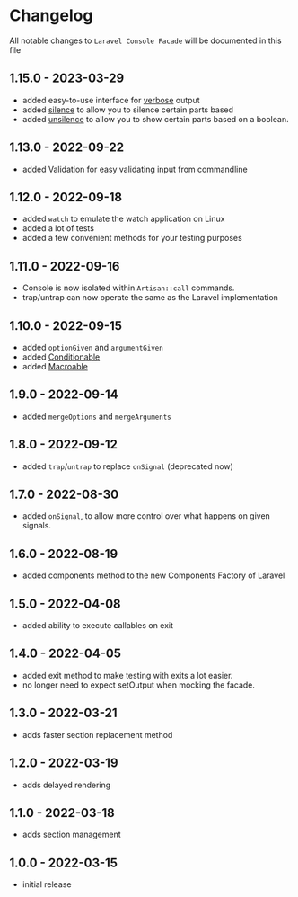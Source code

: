 # Changelog

All notable changes to `Laravel Console Facade` will be documented in this file

## 1.15.0 - 2023-03-29

- added easy-to-use interface for [verbose](README.md#verbosity) output
- added [silence](README.md#silence) to allow you to silence certain parts based
- added [unsilence](README.md#unsilence) to allow you to show certain parts based
  on a boolean.

## 1.13.0 - 2022-09-22

- added Validation for easy validating input from commandline

## 1.12.0 - 2022-09-18

- added `watch` to emulate the watch application on Linux
- added a lot of tests
- added a few convenient methods for your testing purposes

## 1.11.0 - 2022-09-16

- Console is now isolated within `Artisan::call` commands.
- trap/untrap can now operate the same as the Laravel implementation

## 1.10.0 - 2022-09-15

- added `optionGiven` and `argumentGiven`
- added [Conditionable](https://laravel.com/api/master/Illuminate/Support/Traits/Conditionable.html)
- added [Macroable](https://laravel.com/api/master/Illuminate/Support/Traits/Macroable.html)

## 1.9.0 - 2022-09-14

- added `mergeOptions` and `mergeArguments`

## 1.8.0 - 2022-09-12

- added `trap`/`untrap` to replace `onSignal` (deprecated now)

## 1.7.0 - 2022-08-30

- added `onSignal`, to allow more control over what happens on given signals.

## 1.6.0 - 2022-08-19

- added components method to the new Components Factory of Laravel

## 1.5.0 - 2022-04-08

- added ability to execute callables on exit

## 1.4.0 - 2022-04-05

- added exit method to make testing with exits a lot easier.
- no longer need to expect setOutput when mocking the facade.

## 1.3.0 - 2022-03-21

- adds faster section replacement method

## 1.2.0 - 2022-03-19

- adds delayed rendering

## 1.1.0 - 2022-03-18

- adds section management

## 1.0.0 - 2022-03-15

- initial release
